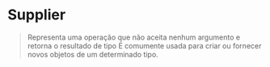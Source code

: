 # Supplier

> Representa uma operação que não aceita nenhum argumento e retorna o resultado de tipo <T>
> É comumente usada para criar ou fornecer novos objetos de um determinado tipo.